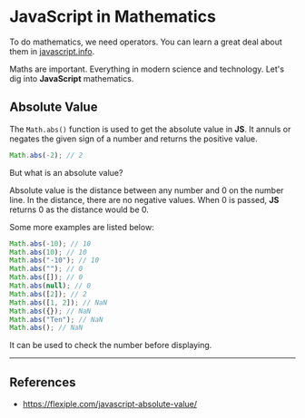 # JavaScript in Mathematics

To do mathematics, we need operators. You can learn a great deal about them in [javascript.info](https://javascript.info/operators).

Maths are important. Everything in modern science and technology. Let's dig into **JavaScript** mathematics.

## Absolute Value

The `Math.abs()` function is used to get the absolute value in **JS**. It annuls or negates the given sign of a number and returns the positive value.

```js
Math.abs(-2); // 2
```

But what is an absolute value?

Absolute value is the distance between any number and 0 on the number line. In the distance, there are no negative values. When 0 is passed, **JS** returns 0 as the distance would be 0.

Some more examples are listed below:

```js
Math.abs(-10); // 10
Math.abs(10); // 10
Math.abs("-10"); // 10
Math.abs(""); // 0
Math.abs([]); // 0
Math.abs(null); // 0
Math.abs([2]); // 2
Math.abs([1, 2]); // NaN
Math.abs({}); // NaN
Math.abs("Ten"); // NaN
Math.abs(); // NaN
```

It can be used to check the number before displaying.

---

## References

- https://flexiple.com/javascript-absolute-value/
